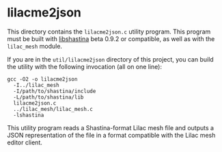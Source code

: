# lilacme2json

This directory contains the `lilacme2json.c` utility program.  This program must be built with [libshastina](http://www.purl.org/canidtech/r/shastina) beta 0.9.2 or compatible, as well as with the `lilac_mesh` module.

If you are in the `util/lilacme2json` directory of this project, you can build the utility with the following invocation (all on one line):

    gcc -O2 -o lilacme2json
      -I../lilac_mesh
      -I/path/to/shastina/include
      -L/path/to/shastina/lib
      lilacme2json.c
      ../lilac_mesh/lilac_mesh.c
      -lshastina

This utility program reads a Shastina-format Lilac mesh file and outputs a JSON representation of the file in a format compatible with the Lilac mesh editor client.
